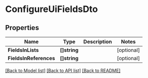 # ConfigureUiFieldsDto

## Properties

Name | Type | Description | Notes
------------ | ------------- | ------------- | -------------
**FieldsInLists** | **[]string** |  | [optional] 
**FieldsInReferences** | **[]string** |  | [optional] 

[[Back to Model list]](../README.md#documentation-for-models) [[Back to API list]](../README.md#documentation-for-api-endpoints) [[Back to README]](../README.md)


